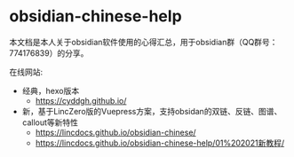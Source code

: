 # obsidian-chinese-help

本文档是本人关于obsidian软件使用的心得汇总，用于obsidian群（QQ群号：774176839）的分享。

在线网站:

- 经典，hexo版本
  - https://cyddgh.github.io/
- 新，基于LincZero版的Vuepress方案，支持obsidan的双链、反链、图谱、callout等新特性
  - https://lincdocs.github.io/obsidian-chinese/
  - https://lincdocs.github.io/obsidian-chinese-help/01%202021新教程/
